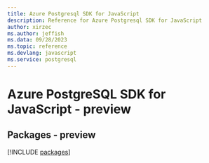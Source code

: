 ```yaml
---
title: Azure Postgresql SDK for JavaScript
description: Reference for Azure Postgresql SDK for JavaScript
author: xirzec
ms.author: jeffish
ms.data: 09/28/2023
ms.topic: reference
ms.devlang: javascript
ms.service: postgresql
---
```

# Azure PostgreSQL SDK for JavaScript - preview
## Packages - preview
[!INCLUDE [packages](postgresql-index.md)]